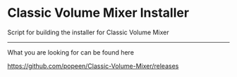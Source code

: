 # Classic Volume Mixer Installer
Script for building the installer for Classic Volume Mixer

---

What you are looking for can be found here

https://github.com/popeen/Classic-Volume-Mixer/releases
